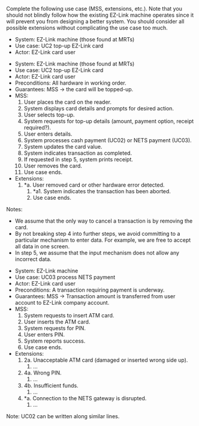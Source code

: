 <link rel="stylesheet" href="{{baseUrl}}/css/common.css">

<panel header=":lock::key: EZ-Link top-up use case :two:">
<question has-input="true">

Complete the following use case (MSS, extensions, etc.). Note that you should not blindly follow how the existing EZ-Link machine operates since it will prevent you from designing a better system.  You should consider all possible extensions without complicating the use case too much.

<tip-box>

* System: EZ-Link machine (those found at MRTs)
* Use case: UC2 top-up EZ-Link card
* Actor: EZ-Link card user

</tip-box>

<div slot="answer">

<tip-box>
  <div>
    <ul>
      <li>System: EZ-Link machine (those found at MRTs)</li>
      <li>Use case: UC2 top-up EZ-Link card</li>
      <li>Actor: EZ-Link card user</li>
      <li>Preconditions: All hardware in working order.</li>
      <li>Guarantees: MSS &rarr; the card will be topped-up.</li>
      <li>MSS:
        <ol>
          <li>User places the card on the reader.</li>
          <li>System displays card details and prompts for desired action.</li>
          <li>User selects top-up.</li>
          <li>System requests for top-up details (amount, payment option, receipt required?).</li>
          <li>User enters details.</li>
          <li>System processes <span class="underline">cash payment (UC02)</span> or <span class="underline">NETS payment (UC03).</span></li>
          <li>System updates the card value.</li>
          <li>System indicates transaction as completed.</li>
          <li>If requested in step 5, system prints receipt.</li>
          <li>User removes the card.</li>
          <li class="custom-bullet-point">Use case ends.</li>
        </ol>
      </li>
      <li> Extensions:
        <ol class="custom-bullet-list">
          <li>*a. User removed card or other hardware error detected.
            <ol class="custom-bullet-list">
              <li>*a1. System indicates the transaction has been aborted.</li>
              <li>Use case ends.</li>
            </ol>
          </li>
        </ol>
      </li>
    </ul>
  </div>

Notes:
*	We assume that the only way to cancel a transaction is by removing the card.
*	By not breaking step 4 into further steps, we avoid committing to a particular mechanism to enter data. For example, we are free to accept all data in one screen.
*	In step 5, we assume that the input mechanism does not allow any incorrect data.

</tip-box>

<tip-box>
  <div>
    <ul>
      <li>System: EZ-Link machine</li>
      <li>Use case: UC03 process NETS payment</li>
      <li>Actor: EZ-Link card user</li>
      <li>Preconditions: A transaction requiring payment is underway.</li>
      <li>Guarantees: MSS &rarr; Transaction amount is transferred from user account to EZ-Link company account.</li>
      <li>MSS:
        <ol>
          <li>System requests to insert ATM card.</li>
          <li>User inserts the ATM card.</li>
          <li>System requests for PIN.</li>
          <li>User enters PIN.</li>
          <li>System reports success.</li>
          <li class="custom-bullet-point">Use case ends.</li>
        </ol>
      </li>
      <li> Extensions:
        <ol class="custom-bullet-list">
          <li>2a. Unacceptable ATM card (damaged or inserted wrong side up).
            <ol class="custom-bullet-list">
              <li>...</li>
            </ol>
          </li>
          <li>4a. Wrong PIN.
            <ol class="custom-bullet-list">
              <li>...</li>
            </ol>
          </li>
          <li>4b. Insufficient funds.
            <ol class="custom-bullet-list">
              <li>...</li>
            </ol>
          </li>
          <li>*a. Connection to the NETS gateway is disrupted.
            <ol class="custom-bullet-list">
              <li>...</li>
            </ol>
          </li>
        </ol>
      </li>
    </ul>
  </div>

Note: UC02 can be written along similar lines.

</tip-box>

</div>
</question>
</panel>
